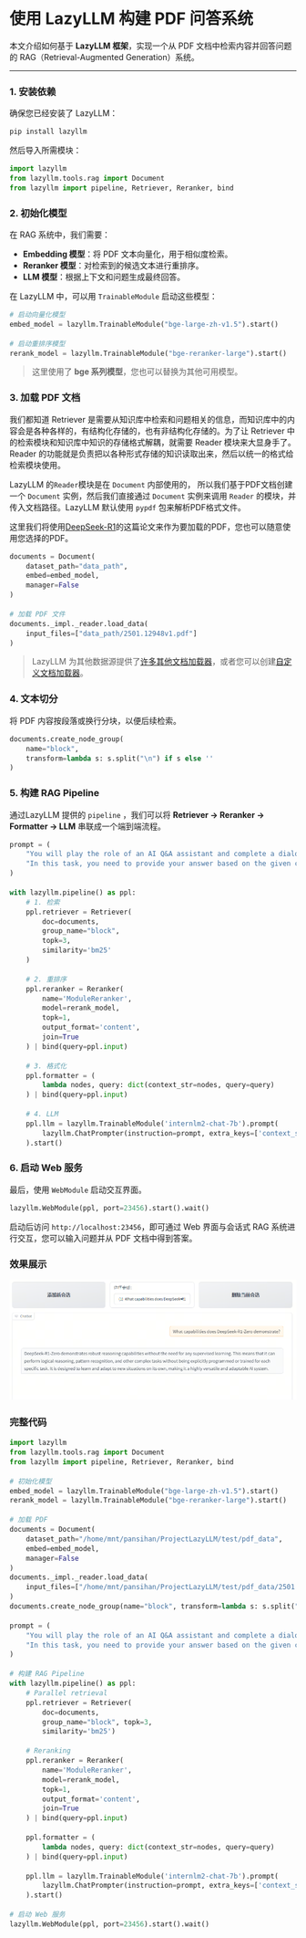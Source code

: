 # 使用 LazyLLM 构建 PDF 问答系统

本文介绍如何基于 **LazyLLM 框架**，实现一个从 PDF 文档中检索内容并回答问题的 RAG（Retrieval-Augmented Generation）系统。

------

### 1. 安装依赖

确保您已经安装了 LazyLLM：

```bash
pip install lazyllm
```

然后导入所需模块：

```python
import lazyllm
from lazyllm.tools.rag import Document
from lazyllm import pipeline, Retriever, Reranker, bind
```

### 2. 初始化模型

在 RAG 系统中，我们需要：

- **Embedding 模型**：将 PDF 文本向量化，用于相似度检索。
- **Reranker 模型**：对检索到的候选文本进行重排序。
- **LLM 模型**：根据上下文和问题生成最终回答。

在 LazyLLM 中，可以用 `TrainableModule` 启动这些模型：

```python
# 启动向量化模型
embed_model = lazyllm.TrainableModule("bge-large-zh-v1.5").start()

# 启动重排序模型
rerank_model = lazyllm.TrainableModule("bge-reranker-large").start()
```

> 这里使用了 **bge 系列模型**，您也可以替换为其他可用模型。

### 3. 加载 PDF 文档

我们都知道 Retriever 是需要从知识库中检索和问题相关的信息，而知识库中的内容会是各种各样的，有结构化存储的，也有非结构化存储的。为了让 Retriever 中的检索模块和知识库中知识的存储格式解耦，就需要 Reader 模块来大显身手了。Reader 的功能就是负责把以各种形式存储的知识读取出来，然后以统一的格式给检索模块使用。

LazyLLM 的`Reader`模块是在 `Document` 内部使用的， 所以我们基于PDF文档创建一个 `Document` 实例，然后我们直接通过 `Document` 实例来调用 `Reader` 的模块，并传入文档路径。LazyLLM 默认使用 `pypdf` 包来解析PDF格式文件。

这里我们将使用[DeepSeek-R1](https://arxiv.org/pdf/2501.12948)的这篇论文来作为要加载的PDF，您也可以随意使用您选择的PDF。

```python
documents = Document(
    dataset_path="data_path",
    embed=embed_model,
    manager=False
)

# 加载 PDF 文件
documents._impl._reader.load_data(
    input_files=["data_path/2501.12948v1.pdf"]
)
```

> LazyLLM 为其他数据源提供了[许多其他文档加载器](https://docs.lazyllm.ai/zh-cn/latest/API%20Reference/tools/#lazyllm.tools.rag.readers)，或者您可以创建[自定义文档加载器](https://docs.lazyllm.ai/zh-cn/latest/Tutorial/5/)。

### 4. 文本切分

将 PDF 内容按段落或换行分块，以便后续检索。

```python
documents.create_node_group(
    name="block",
    transform=lambda s: s.split("\n") if s else ''
)
```

### 5. 构建 RAG Pipeline

通过LazyLLM 提供的 `pipeline` ，我们可以将 **Retriever → Reranker → Formatter → LLM** 串联成一个端到端流程。

```python
prompt = (
    "You will play the role of an AI Q&A assistant and complete a dialogue task. "
    "In this task, you need to provide your answer based on the given context and question."
)

with lazyllm.pipeline() as ppl:
    # 1. 检索
    ppl.retriever = Retriever(
        doc=documents,
        group_name="block",
        topk=3,
        similarity='bm25'
    )

    # 2. 重排序
    ppl.reranker = Reranker(
        name='ModuleReranker',
        model=rerank_model,
        topk=1,
        output_format='content',
        join=True
    ) | bind(query=ppl.input)

    # 3. 格式化
    ppl.formatter = (
        lambda nodes, query: dict(context_str=nodes, query=query)
    ) | bind(query=ppl.input)

    # 4. LLM
    ppl.llm = lazyllm.TrainableModule('internlm2-chat-7b').prompt(
        lazyllm.ChatPrompter(instruction=prompt, extra_keys=['context_str'])
    ).start()
```

### 6. 启动 Web 服务

最后，使用 `WebModule` 启动交互界面。

```python
lazyllm.WebModule(ppl, port=23456).start().wait()
```

启动后访问 `http://localhost:23456`，即可通过 Web 界面与会话式 RAG 系统进行交互，您可以输入问题并从 PDF 文档中得到答案。

### 效果展示

![rag-demo](../../assets/rag_pdf_qa_1.png)


### 完整代码

```python
import lazyllm
from lazyllm.tools.rag import Document
from lazyllm import pipeline, Retriever, Reranker, bind

# 初始化模型
embed_model = lazyllm.TrainableModule("bge-large-zh-v1.5").start()
rerank_model = lazyllm.TrainableModule("bge-reranker-large").start()

# 加载 PDF
documents = Document(
    dataset_path="/home/mnt/pansihan/ProjectLazyLLM/test/pdf_data",
    embed=embed_model,
    manager=False
)
documents._impl._reader.load_data(
    input_files=["/home/mnt/pansihan/ProjectLazyLLM/test/pdf_data/2501.12948v1.pdf"]
)
documents.create_node_group(name="block", transform=lambda s: s.split("\n") if s else '')

prompt = (
    "You will play the role of an AI Q&A assistant and complete a dialogue task. "
    "In this task, you need to provide your answer based on the given context and question."
)

# 构建 RAG Pipeline
with lazyllm.pipeline() as ppl:
    # Parallel retrieval
    ppl.retriever = Retriever(
        doc=documents, 
        group_name="block", topk=3,
        similarity='bm25')
    
    # Reranking
    ppl.reranker = Reranker(
        name='ModuleReranker',
        model=rerank_model,
        topk=1,
        output_format='content',
        join=True
    ) | bind(query=ppl.input)

    ppl.formatter = (
        lambda nodes, query: dict(context_str=nodes, query=query)
    ) | bind(query=ppl.input)

    ppl.llm = lazyllm.TrainableModule('internlm2-chat-7b').prompt(
        lazyllm.ChatPrompter(instruction=prompt, extra_keys=['context_str'])
    ).start()

# 启动 Web 服务
lazyllm.WebModule(ppl, port=23456).start().wait()
```
